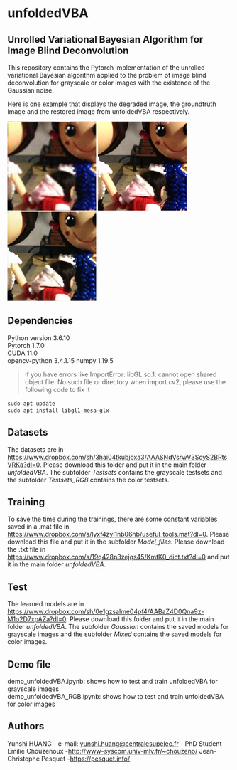 # unfoldedVBA
## Unrolled Variational Bayesian Algorithm for Image Blind Deconvolution
This repository contains the Pytorch implementation of the unrolled variational Bayesian algorithm applied to the problem of image blind deconvolution for grayscale or color images with the existence of the Gaussian noise.

Here is one example that displays the degraded image, the groundtruth image and the restored image from unfoldedVBA respectively. 
<p float="left">
<img src="examples/y.png" width="200">
<img src="examples/x0.png" width="200">
<img src="examples/mk.png" width="200">
</p>

## Dependencies
Python version 3.6.10\
Pytorch 1.7.0\
CUDA 11.0\
opencv-python 3.4.1.15
numpy 1.19.5
> if you have errors like ImportError: libGL.so.1: cannot open shared object file: No such file or directory when import cv2,
> please use the following code to fix it

```
sudo apt update
sudo apt install libgl1-mesa-glx
```

## Datasets
The datasets are in https://www.dropbox.com/sh/3hai04tkubjoxa3/AAASNdVsrwV3SoyS2BRtsVRKa?dl=0. Please download this folder and put it in the main folder _unfoldedVBA_. The subfolder _Testsets_ contains the grayscale testsets and the subfolder _Testsets_RGB_ contains the color testsets. 

## Training
To save the time during the trainings, there are some constant variables saved in a .mat file in https://www.dropbox.com/s/lyxf4zyi1nb06hb/useful_tools.mat?dl=0. Please download this file and put it in the subfolder _Model_files_. Please download the .txt file in https://www.dropbox.com/s/19q428p3zejqs45/KmtK0_dict.txt?dl=0 and put it in the main folder _unfoldedVBA_.


## Test
The learned models are in https://www.dropbox.com/sh/0e1gzsalme04pf4/AABaZ4D0Qna9z-M1o2D7xpAZa?dl=0. Please download this folder and put it in the main folder _unfoldedVBA_. The subfolder _Gaussian_ contains the saved models for grayscale images and the subfolder _Mixed_ contains the saved models for color images.

## Demo file
demo_unfoldedVBA.ipynb: shows how to test and train unfoldedVBA for grayscale images\
demo_unfoldedVBA_RGB.ipynb: shows how to test and train unfoldedVBA for color images

## Authors
Yunshi HUANG - e-mail: yunshi.huang@centralesupelec.fr - PhD Student
Emilie Chouzenoux -http://www-syscom.univ-mlv.fr/~chouzeno/
Jean-Christophe Pesquet -https://pesquet.info/

